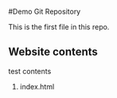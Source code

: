 #Demo Git Repository

This is the first file in this repo.

## Website contents

test contents
1. index.html